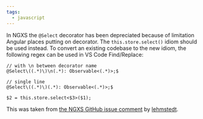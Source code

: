 ```yaml
---
tags:
  - javascript
---
```

In NGXS the `@Select` decorator has been depreciated because of limitation Angular places putting on decorator.  The `this.store.select()` idiom should be used instead.  To convert an existing codebase to the new idiom, the following regex can be used in VS Code Find/Replace:

```
// with \n between decorator name
@Select\((.*)\)\n(.*): Observable<(.*)>;$

// single line
@Select\((.*)\)(.*): Observable<(.*)>;$
```

```
$2 = this.store.select<$3>($1);
```

This was taken from [the NGXS GitHub issue comment](https://github.com/ngxs/store/issues/1854#issuecomment-1184855647) by [lehmstedt](https://github.com/lehmstedt).